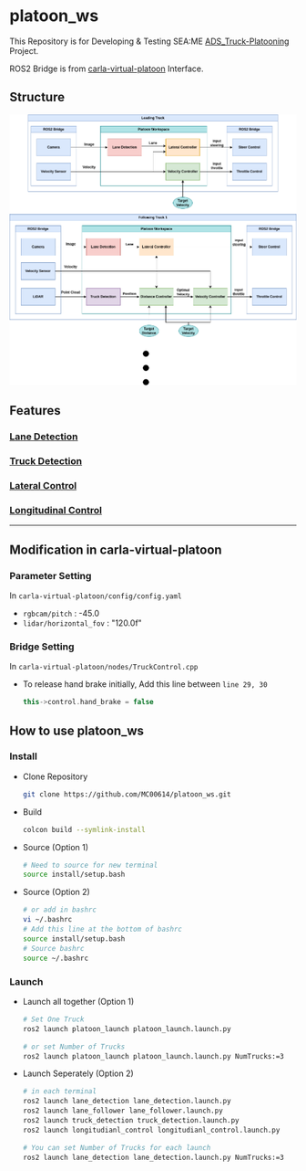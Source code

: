 # platoon_ws
This Repository is for Developing & Testing SEA:ME [ADS_Truck-Platooning](https://github.com/SEA-ME/ADS_Truck-Platooning) Project.



ROS2 Bridge is from [carla-virtual-platoon](https://github.com/AveesLab/carla-virtual-platoon) Interface.

## Structure
![Structure](doc/platoon.drawio.png)

## Features
### [Lane Detection](src/lane_detection/README.md)
### [Truck Detection](src/truck_detection/README.md)
### [Lateral Control](src/lateral_control/README.md)
### [Longitudinal Control](src/longitudianl_control/README.md)

---

## Modification in carla-virtual-platoon

### Parameter Setting
In `carla-virtual-platoon/config/config.yaml`
- `rgbcam/pitch` : -45.0
- `lidar/horizontal_fov` : "120.0f"


### Bridge Setting
In `carla-virtual-platoon/nodes/TruckControl.cpp`

- To release hand brake initially, Add this line between `line 29, 30`
    ```cpp
    this->control.hand_brake = false
    ```

## How to use platoon_ws

### Install
- Clone Repository
    ```bash
    git clone https://github.com/MC00614/platoon_ws.git
    ```
- Build
    ```bash
    colcon build --symlink-install
    ```
- Source (Option 1)
    ```bash
    # Need to source for new terminal
    source install/setup.bash
    ```
- Source (Option 2)
    ```bash
    # or add in bashrc
    vi ~/.bashrc
    # Add this line at the bottom of bashrc
    source install/setup.bash
    # Source bashrc
    source ~/.bashrc
    ```


### Launch
- Launch all together (Option 1)
    ```bash
    # Set One Truck
    ros2 launch platoon_launch platoon_launch.launch.py
    ```
    ```bash
    # or set Number of Trucks
    ros2 launch platoon_launch platoon_launch.launch.py NumTrucks:=3
    ```

- Launch Seperately (Option 2)
    ```bash
    # in each terminal
    ros2 launch lane_detection lane_detection.launch.py
    ros2 launch lane_follower lane_follower.launch.py
    ros2 launch truck_detection truck_detection.launch.py
    ros2 launch longitudianl_control longitudianl_control.launch.py
    ```
    ```bash
    # You can set Number of Trucks for each launch
    ros2 launch lane_detection lane_detection.launch.py NumTrucks:=3
    ```